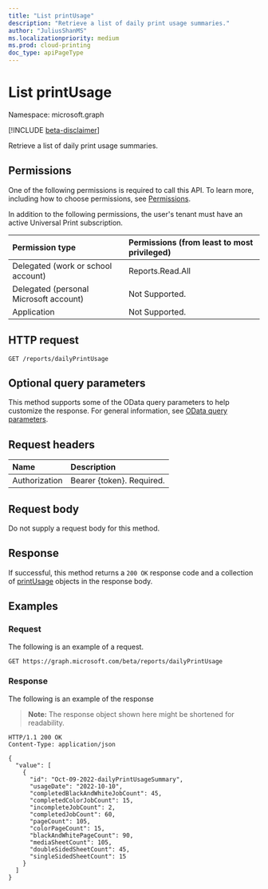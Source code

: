 ```yaml
---
title: "List printUsage"
description: "Retrieve a list of daily print usage summaries."
author: "JuliusShanMS"
ms.localizationpriority: medium
ms.prod: cloud-printing
doc_type: apiPageType
---
```


# List printUsage
Namespace: microsoft.graph

[!INCLUDE [beta-disclaimer](../../includes/beta-disclaimer.md)]

Retrieve a list of daily print usage summaries.

## Permissions
One of the following permissions is required to call this API. To learn more, including how to choose permissions, see [Permissions](/graph/permissions-reference).

In addition to the following permissions, the user's tenant must have an active Universal Print subscription.

|Permission type | Permissions (from least to most privileged) |
|:---------------|:--------------------------------------------|
|Delegated (work or school account)| Reports.Read.All |
|Delegated (personal Microsoft account)|Not Supported.|
|Application|Not Supported.|

## HTTP request
<!-- { "blockType": "ignored" } -->
```http
GET /reports/dailyPrintUsage
```

## Optional query parameters
This method supports some of the OData query parameters to help customize the response. For general information, see [OData query parameters](/graph/query-parameters).

## Request headers
|Name|Description|
|:---|:---|
|Authorization|Bearer {token}. Required.|

## Request body
Do not supply a request body for this method.

## Response

If successful, this method returns a `200 OK` response code and a collection of [printUsage](../resources/printusage.md) objects in the response body.

## Examples

### Request
The following is an example of a request.
<!-- {
  "blockType": "request",
  "name": "list_printusage"
}
-->
``` http
GET https://graph.microsoft.com/beta/reports/dailyPrintUsage
```


### Response
The following is an example of the response
>**Note:** The response object shown here might be shortened for readability.
<!-- {
  "blockType": "response",
  "truncated": true,
  "@odata.type": "Collection(microsoft.graph.printUsage)"
}
-->
``` http
HTTP/1.1 200 OK
Content-Type: application/json

{
  "value": [
    {
      "id": "Oct-09-2022-dailyPrintUsageSummary",
      "usageDate": "2022-10-10",
      "completedBlackAndWhiteJobCount": 45,
      "completedColorJobCount": 15,
      "incompleteJobCount": 2,
      "completedJobCount": 60,
      "pageCount": 105,
      "colorPageCount": 15,
      "blackAndWhitePageCount": 90,
      "mediaSheetCount": 105,
      "doubleSidedSheetCount": 45,
      "singleSidedSheetCount": 15
    }
  ]
}
```

